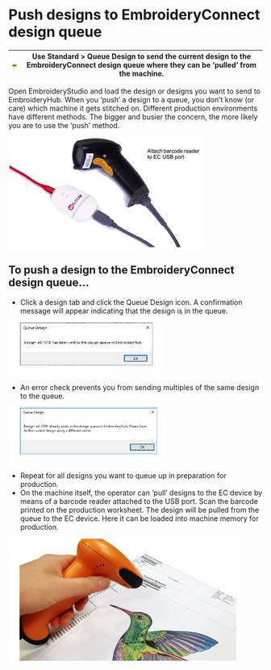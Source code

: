 # Push designs to EmbroideryConnect design queue

| ![QueueDesign.png](assets/QueueDesign.png) | Use Standard > Queue Design to send the current design to the EmbroideryConnect design queue where they can be ‘pulled’ from the machine. |
| ------------------------------------------ | ----------------------------------------------------------------------------------------------------------------------------------------- |

Open EmbroideryStudio and load the design or designs you want to send to EmbroideryHub. When you ‘push’ a design to a queue, you don’t know (or care) which machine it gets stitched on. Different production environments have different methods. The bigger and busier the concern, the more likely you are to use the ‘push’ method.

![Attach_barcode_reader_to_EC_device.png](assets/Attach_barcode_reader_to_EC_device.png)

## To push a design to the EmbroideryConnect design queue...

- Click a design tab and click the Queue Design icon. A confirmation message will appear indicating that the design is in the queue.

![Queue_design_confirmation.png](assets/Queue_design_confirmation.png)

- An error check prevents you from sending multiples of the same design to the queue.

![Queue_design_error.png](assets/Queue_design_error.png)

- Repeat for all designs you want to queue up in preparation for production.
- On the machine itself, the operator can ‘pull’ designs to the EC device by means of a barcode reader attached to the USB port. Scan the barcode printed on the production worksheet. The design will be pulled from the queue to the EC device. Here it can be loaded into machine memory for production.

![EC2020_scanner3.png](assets/EC2020_scanner3.png)
